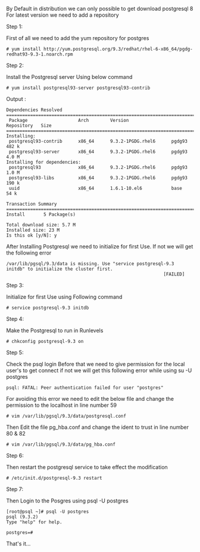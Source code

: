 By Default in distribution we can only possible to get download postgresql 8
For latest version we need to add a repository

Step 1:

First of all we need to add the yum repository for postgres

```
# yum install http://yum.postgresql.org/9.3/redhat/rhel-6-x86_64/pgdg-redhat93-9.3-1.noarch.rpm
```

Step 2:

Install the Postgresql server Using below command

```
# yum install postgresql93-server postgresql93-contrib
```

Output :

```
Dependencies Resolved
================================================================================
 Package                   Arch        Version                Repository   Size
================================================================================
Installing:
 postgresql93-contrib      x86_64      9.3.2-1PGDG.rhel6      pgdg93      482 k
 postgresql93-server       x86_64      9.3.2-1PGDG.rhel6      pgdg93      4.0 M
Installing for dependencies:
 postgresql93              x86_64      9.3.2-1PGDG.rhel6      pgdg93      1.0 M
 postgresql93-libs         x86_64      9.3.2-1PGDG.rhel6      pgdg93      190 k
 uuid                      x86_64      1.6.1-10.el6           base         54 k

Transaction Summary
================================================================================
Install       5 Package(s)

Total download size: 5.7 M
Installed size: 23 M
Is this ok [y/N]: y
```

After Installing Postgresql we need to initialize for first Use.
If not we will get the following error

```
/var/lib/pgsql/9.3/data is missing. Use "service postgresql-9.3 initdb" to initialize the cluster first.
                                                           [FAILED]
```

Step 3:

Initialize for first Use using Following command

```
# service postgresql-9.3 initdb
```

Step 4:

Make the Postgresql to run in Runlevels

```
# chkconfig postgresql-9.3 on
```

Step 5:

Check the psql login
Before that we need to give permission for the local user's to get connect 
if not we will get this following error while using su -U postgres

```
psql: FATAL: Peer authentication failed for user "postgres"
```

For avoiding this error we need to edit the below file and change the permission to the localhost in line number 59

```
# vim /var/lib/pgsql/9.3/data/postgresql.conf
```

Then Edit the file pg_hba.conf and change the ident to trust in line number 80 & 82

```
# vim /var/lib/pgsql/9.3/data/pg_hba.conf
```

Step 6:

Then restart the postgresql service to take effect the modification

```
# /etc/init.d/postgresql-9.3 restart
```

Step 7:

Then Login to the Posgres using psql -U postgres

```
[root@psql ~]# psql -U postgres
psql (9.3.2)
Type "help" for help.

postgres=# 
```

That's it...